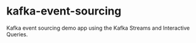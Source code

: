 # kafka-event-sourcing
Kafka event sourcing demo app using the Kafka Streams and Interactive Queries.
